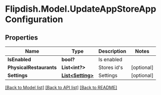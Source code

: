 # Flipdish.Model.UpdateAppStoreAppConfiguration
## Properties

Name | Type | Description | Notes
------------ | ------------- | ------------- | -------------
**IsEnabled** | **bool?** | Is enabled | 
**PhysicalRestaurants** | **List&lt;int?&gt;** | Stores id&#39;s | [optional] 
**Settings** | [**List&lt;Setting&gt;**](Setting.md) | Settings | [optional] 

[[Back to Model list]](../README.md#documentation-for-models) [[Back to API list]](../README.md#documentation-for-api-endpoints) [[Back to README]](../README.md)

